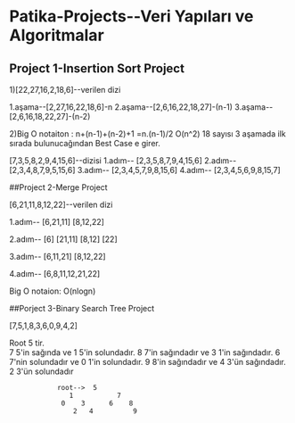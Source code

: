 # Patika-Projects--Veri Yapıları ve Algoritmalar

## Project 1-Insertion Sort Project

 1)[22,27,16,2,18,6]--verilen dizi
 
 1.aşama--[2,27,16,22,18,6]-n
 2.aşama--[2,6,16,22,18,27]-(n-1)
 3.aşama--[2,6,16,18,22,27]-(n-2)
 
 2)Big O notaiton : n+(n-1)+(n-2)+1 =n.(n-1)/2 
 O(n^2)
 18 sayısı 3 aşamada ilk sırada bulunucağından Best Case e girer.
 
 [7,3,5,8,2,9,4,15,6]--dizisi
 1.adım-- [2,3,5,8,7,9,4,15,6]
 2.adım-- [2,3,4,8,7,9,5,15,6]
 3.adım-- [2,3,4,5,7,9,8,15,6]
 4.adım-- [2,3,4,5,6,9,8,15,7]
 
 ##Project 2-Merge Project
 
 [6,21,11,8,12,22]--verilen dizi
 
 1.adım-- [6,21,11]          [8,12,22]
 
 2.adım-- [6]  [21,11]      [8,12] [22]   
 
 3.adım--  [6,11,21]        [8,12,22]
 
 4.adım--  [6,8,11,12,21,22]
 
 Big O notaion:  O(nlogn)
 
 ##Porject 3-Binary Search Tree Project
 
 [7,5,1,8,3,6,0,9,4,2]
 
 Root 5 tir.  
 7 5'in sağında ve 1 5'in solundadır.
 8 7'in sağındadır ve 3 1'in sağındadır.
 6 7'nin solundadır ve 0 1'in solundadır.
 9 8'in sağındadır ve 4 3'ün sağındadır.
 2  3'ün solundadır
 
                root-->  5
                   1           7
                 0    3      6    8
                    2   4          9


